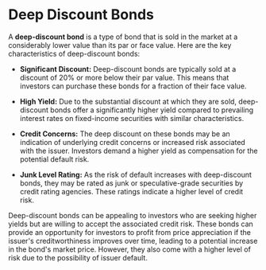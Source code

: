 # Deep Discount Bonds
A **deep-discount bond** is a type of bond that is sold in the market at a considerably lower value than its par or face value. Here are the key characteristics of deep-discount bonds:

- **Significant Discount:** Deep-discount bonds are typically sold at a discount of 20% or more below their par value. This means that investors can purchase these bonds for a fraction of their face value.

- **High Yield:** Due to the substantial discount at which they are sold, deep-discount bonds offer a significantly higher yield compared to prevailing interest rates on fixed-income securities with similar characteristics.

- **Credit Concerns:** The deep discount on these bonds may be an indication of underlying credit concerns or increased risk associated with the issuer. Investors demand a higher yield as compensation for the potential default risk.

- **Junk Level Rating:** As the risk of default increases with deep-discount bonds, they may be rated as junk or speculative-grade securities by credit rating agencies. These ratings indicate a higher level of credit risk.

Deep-discount bonds can be appealing to investors who are seeking higher yields but are willing to accept the associated credit risk. These bonds can provide an opportunity for investors to profit from price appreciation if the issuer's creditworthiness improves over time, leading to a potential increase in the bond's market price. However, they also come with a higher level of risk due to the possibility of issuer default.